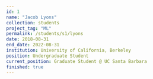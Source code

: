 ```yaml
---
id: 1
name: "Jacob Lyons"
collection: students
project_tag: "ML"
permalink: /students/s1/lyons
date: 2018-08-31
end_date: 2022-08-31
institution: University of California, Berkeley
position: Undergraduate Student
current_position: Graduate Student @ UC Santa Barbara
finished: true
---
```

